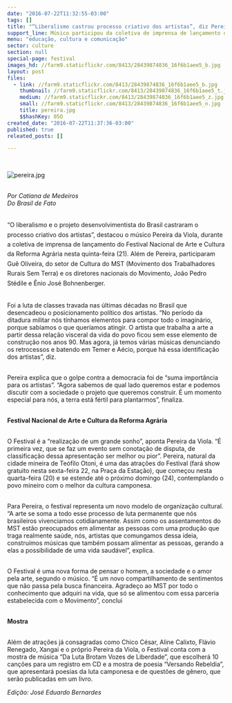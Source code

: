 ```yaml
---
date: "2016-07-22T11:32:55-03:00"
tags: []
title: "“Liberalismo castrou processo criativo dos artistas”, diz Pereira da Viola"
support_line: Músico participou da coletiva de imprensa de lançamento do Festival Nacional de Arte e Cultura da Reforma Agrária
menu: "educação, cultura e comunicação"
sector: culture
section: null
special-page: festival
images_hd: //farm9.staticflickr.com/8413/28439874836_16f6b1aee5_b.jpg
layout: post
files:
  - link: //farm9.staticflickr.com/8413/28439874836_16f6b1aee5_b.jpg
    thumbnail: //farm9.staticflickr.com/8413/28439874836_16f6b1aee5_t.jpg
    medium: //farm9.staticflickr.com/8413/28439874836_16f6b1aee5_z.jpg
    small: //farm9.staticflickr.com/8413/28439874836_16f6b1aee5_n.jpg
    title: pereira.jpg
    $$hashKey: 05O
created_date: "2016-07-22T11:37:36-03:00"
published: true
releated_posts: []

---
```

<p>&nbsp;</p>

<p><img alt="pereira.jpg" src="//farm9.staticflickr.com/8413/28439874836_16f6b1aee5_b.jpg" /></p>

<p><br />
<em>Por&nbsp;Catiana de Medeiros<br />
Do&nbsp;Brasil de Fato</em></p>

<p><br />
<span style="line-height: 1.6;">&ldquo;O liberalismo e o projeto desenvolvimentista do Brasil castraram o processo criativo dos artistas&rdquo;, destacou o m&uacute;sico Pereira da Viola, durante a coletiva de imprensa de lan&ccedil;amento do Festival Nacional de Arte e Cultura da Reforma Agr&aacute;ria nesta quinta-feira (21). Al&eacute;m de Pereira, participaram Gu&ecirc; Oliveira, do setor de Cultura do MST (Movimento dos Trabalhadores Rurais Sem Terra) e os diretores nacionais do Movimento, Jo&atilde;o Pedro St&eacute;dile e &Ecirc;nio Jos&eacute; Bohnenberger.</span></p>

<p><br />
Foi a luta de classes travada nas &uacute;ltimas d&eacute;cadas no Brasil que desencadeou o posicionamento pol&iacute;tico dos artistas. &ldquo;No per&iacute;odo da ditadura militar n&oacute;s t&iacute;nhamos elementos para compor todo o imagin&aacute;rio, porque sab&iacute;amos o que quer&iacute;amos atingir. O artista que trabalha a arte a partir dessa rela&ccedil;&atilde;o visceral da vida do povo ficou sem esse elemento de constru&ccedil;&atilde;o nos anos 90. Mas agora, j&aacute; temos v&aacute;rias m&uacute;sicas denunciando os retrocessos e batendo em Temer e A&eacute;cio, porque h&aacute; essa identifica&ccedil;&atilde;o dos artistas&rdquo;, diz.</p>

<p><br />
Pereira explica que o golpe contra a democracia foi de &ldquo;suma import&acirc;ncia para os artistas&rdquo;. &ldquo;Agora sabemos de qual lado queremos estar e podemos discutir com a sociedade o projeto que queremos construir. &Eacute; um momento especial para n&oacute;s, a terra est&aacute; f&eacute;rtil para plantarmos&rdquo;, finaliza.</p>

<p><br />
<strong>Festival Nacional de Arte e Cultura da Reforma Agr&aacute;ria</strong></p>

<p><br />
O Festival &eacute; a &ldquo;realiza&ccedil;&atilde;o de um grande sonho&rdquo;, aponta Pereira da Viola. &ldquo;&Eacute; primeira vez, que se faz um evento sem conota&ccedil;&atilde;o de disputa, de classifica&ccedil;&atilde;o dessa apresenta&ccedil;&atilde;o ser melhor ou pior&rdquo;. Pereira, natural da cidade mineira de Te&oacute;filo Otoni, &eacute; uma das atra&ccedil;&otilde;es do Festival (far&aacute; show gratuito nesta sexta-feira 22, na Pra&ccedil;a da Esta&ccedil;&atilde;o), que come&ccedil;ou nesta quarta-feira (20) e se estende at&eacute; o pr&oacute;ximo domingo (24), contemplando o povo mineiro com o melhor da cultura camponesa.</p>

<p><br />
Para Pereira, o festival representa um novo modelo de organiza&ccedil;&atilde;o cultural. &ldquo;A arte se soma a todo esse processo de luta permanente que n&oacute;s brasileiros vivenciamos cotidianamente. Assim como os assentamentos do MST est&atilde;o preocupados em alimentar as pessoas com uma produ&ccedil;&atilde;o que traga realmente sa&uacute;de, n&oacute;s, artistas que comungamos dessa ideia, constru&iacute;mos m&uacute;sicas que tamb&eacute;m possam alimentar as pessoas, gerando a elas a possibilidade de uma vida saud&aacute;vel&rdquo;, explica.</p>

<p><br />
O Festival &eacute; uma nova forma de pensar o homem, a sociedade e o amor pela arte, segundo o m&uacute;sico. &ldquo;&Eacute; um novo compartilhamento de sentimentos que n&atilde;o passa pela busca financeira. Agrade&ccedil;o ao MST por todo o conhecimento que adquiri na vida, que s&oacute; se alimentou com essa parceria estabelecida com o Movimento&rdquo;, conclui</p>

<p><br />
<strong>Mostra&nbsp;</strong></p>

<p><br />
Al&eacute;m de atra&ccedil;&otilde;es j&aacute; consagradas como Chico C&eacute;sar, Aline Calixto, Fl&aacute;vio Renegado, Xangai e o pr&oacute;prio Pereira da Viola, o Festival conta com a mostra de m&uacute;sica &ldquo;Da Luta Brotam Vozes de Liberdade&rdquo;, que escolher&aacute; 10 can&ccedil;&otilde;es para um registro em CD e a mostra de poesia &ldquo;Versando Rebeldia&rdquo;, que apresentar&aacute; poesias da luta camponesa e de quest&otilde;es de g&ecirc;nero, que ser&atilde;o publicadas em um livro.</p>

<p><em>Edi&ccedil;&atilde;o: Jos&eacute; Eduardo Bernardes</em></p>
